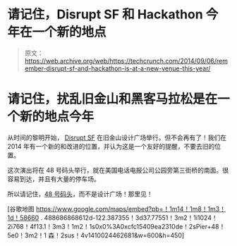 # 请记住，Disrupt SF 和 Hackathon 今年在一个新的地点 

> 原文：<https://web.archive.org/web/https://techcrunch.com/2014/09/06/remember-disrupt-sf-and-hackathon-is-at-a-new-venue-this-year/>

# 请记住，扰乱旧金山和黑客马拉松是在一个新的地点今年

从时间的黎明开始， [Disrupt SF](https://web.archive.org/web/20221206034534/https://beta.techcrunch.com/events/disrupt-sf-2014/) 在旧金山设计广场举行。但不会再有了！我们在 2014 年有一个新的和改进的位置，并认为这是一个友好的提醒，不要去旧的位置。

这次演出将在 48 号码头举行，就在美国电话电报公司公园旁第三街桥的南面。很容易到达，并且有大量的停车场。

所以请记住，[48 号码头](https://web.archive.org/web/20221206034534/https://www.google.com/maps/place/Pier+48/@37.77551,-122.387355,17z/data=!3m1!4b1!4m2!3m1!1s0x0:0xcfc15409ea2310de)，而不是设计广场！那里见！

[谷歌地图 https://www.google.com/maps/embed?pb=！1m14！1m8！1m3！1d！58660 . 488686868612d-122.387355！3d37.77551！3m2！1i1024！2i768！4f13.1！3m3！1m2！1s0x0%3A0xcfc15409ea2310de！2sPier+48！5e0！3m2！1 森！2sus！4v1410024462681&w=600&h=450]